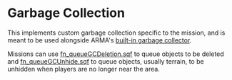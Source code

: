 # Garbage Collection

This implements custom garbage collection specific to the mission,
and is meant to be used alongside ARMA's [built-in garbage collector].

Missions can use [fn_queueGCDeletion.sqf] to queue objects to be deleted
and [fn_queueGCUnhide.sqf] to queue objects, usually terrain, to be unhidden
when players are no longer near the area.

[built-in garbage collector]: https://community.bistudio.com/wiki/Eden_Editor:_Scenario_Attributes#Garbage_Collection
[fn_queueGCDeletion.sqf]: fn_queueGCDeletion.sqf
[fn_queueGCUnhide.sqf]: fn_queueGCUnhide.sqf

